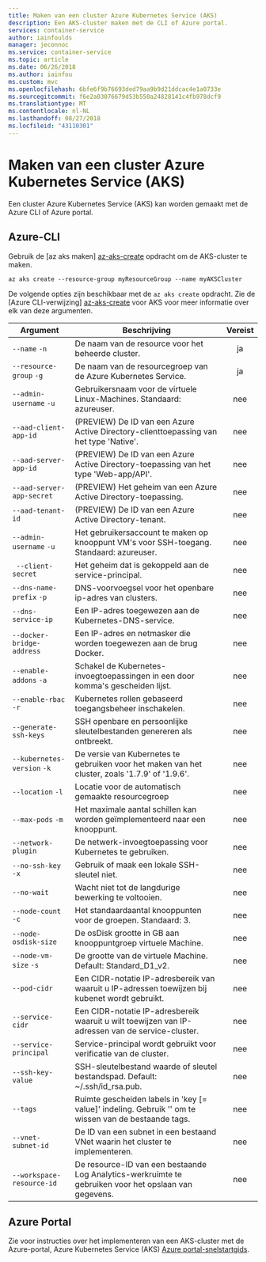 ```yaml
---
title: Maken van een cluster Azure Kubernetes Service (AKS)
description: Een AKS-cluster maken met de CLI of Azure portal.
services: container-service
author: iainfoulds
manager: jeconnoc
ms.service: container-service
ms.topic: article
ms.date: 06/26/2018
ms.author: iainfou
ms.custom: mvc
ms.openlocfilehash: 6bfe6f9b76693ded79aa9b9d21ddcac4e1a0733e
ms.sourcegitcommit: f6e2a03076679d53b550a24828141c4fb978dcf9
ms.translationtype: MT
ms.contentlocale: nl-NL
ms.lasthandoff: 08/27/2018
ms.locfileid: "43110301"
---
```

# <a name="create-an-azure-kubernetes-service-aks-cluster"></a>Maken van een cluster Azure Kubernetes Service (AKS)

Een cluster Azure Kubernetes Service (AKS) kan worden gemaakt met de Azure CLI of Azure portal.

## <a name="azure-cli"></a>Azure-CLI

Gebruik de [az aks maken] [ az-aks-create] opdracht om de AKS-cluster te maken.

```azurecli-interactive
az aks create --resource-group myResourceGroup --name myAKSCluster
```

De volgende opties zijn beschikbaar met de `az aks create` opdracht. Zie de [Azure CLI-verwijzing] [ az-aks-create] voor AKS voor meer informatie over elk van deze argumenten.

| Argument | Beschrijving | Vereist |
|---|---|:---:|
| `--name` `-n` | De naam van de resource voor het beheerde cluster. | ja |
| `--resource-group` `-g` | De naam van de resourcegroep van de Azure Kubernetes Service. | ja |
| `--admin-username` `-u` | Gebruikersnaam voor de virtuele Linux-Machines.  Standaard: azureuser. | nee |
| `--aad-client-app-id` | (PREVIEW) De ID van een Azure Active Directory-clienttoepassing van het type 'Native'. | nee |
| `--aad-server-app-id` | (PREVIEW) De ID van een Azure Active Directory-toepassing van het type 'Web-app/API'. | nee |
| `--aad-server-app-secret` | (PREVIEW) Het geheim van een Azure Active Directory-toepassing. | nee |
| `--aad-tenant-id` | (PREVIEW) De ID van een Azure Active Directory-tenant. | nee |
| `--admin-username` `-u` | Het gebruikersaccount te maken op knooppunt VM's voor SSH-toegang.  Standaard: azureuser. | nee |
| ` --client-secret` | Het geheim dat is gekoppeld aan de service-principal. | nee |
| `--dns-name-prefix` `-p` | DNS-voorvoegsel voor het openbare ip-adres van clusters. | nee |
| `--dns-service-ip` | Een IP-adres toegewezen aan de Kubernetes-DNS-service. | nee |
| `--docker-bridge-address` | Een IP-adres en netmasker die worden toegewezen aan de brug Docker. | nee |
| `--enable-addons` `-a` | Schakel de Kubernetes-invoegtoepassingen in een door komma's gescheiden lijst. | nee |
| `--enable-rbac` `-r` | Kubernetes rollen gebaseerd toegangsbeheer inschakelen. | nee |
| `--generate-ssh-keys` | SSH openbare en persoonlijke sleutelbestanden genereren als ontbreekt. | nee |
| `--kubernetes-version` `-k` | De versie van Kubernetes te gebruiken voor het maken van het cluster, zoals '1.7.9' of '1.9.6'. | nee |
| `--location` `-l` | Locatie voor de automatisch gemaakte resourcegroep | nee |
| `--max-pods` `-m` | Het maximale aantal schillen kan worden geïmplementeerd naar een knooppunt. | nee |
| `--network-plugin` | De netwerk-invoegtoepassing voor Kubernetes te gebruiken. | nee |
| `--no-ssh-key` `-x` | Gebruik of maak een lokale SSH-sleutel niet. | nee |
| `--no-wait` | Wacht niet tot de langdurige bewerking te voltooien. | nee |
| `--node-count` `-c` | Het standaardaantal knooppunten voor de groepen.  Standaard: 3. | nee |
| `--node-osdisk-size` | De osDisk grootte in GB aan knooppuntgroep virtuele Machine. | nee |
| `--node-vm-size` `-s` | De grootte van de virtuele Machine.  Default: Standard_D1_v2. | nee |
| `--pod-cidr` | Een CIDR-notatie IP-adresbereik van waaruit u IP-adressen toewijzen bij kubenet wordt gebruikt. | nee |
| `--service-cidr` | Een CIDR-notatie IP-adresbereik waaruit u wilt toewijzen van IP-adressen van de service-cluster. | nee |
| `--service-principal` | Service-principal wordt gebruikt voor verificatie van de cluster. | nee |
| `--ssh-key-value` | SSH-sleutelbestand waarde of sleutel bestandspad.  Default: ~/.ssh/id_rsa.pub. | nee |
| `--tags` | Ruimte gescheiden labels in 'key [= value]' indeling. Gebruik '' om te wissen van de bestaande tags. | nee |
| `--vnet-subnet-id` | De ID van een subnet in een bestaand VNet waarin het cluster te implementeren. | nee |
| `--workspace-resource-id` | De resource-ID van een bestaande Log Analytics-werkruimte te gebruiken voor het opslaan van gegevens. | nee |

## <a name="azure-portal"></a>Azure Portal

Zie voor instructies over het implementeren van een AKS-cluster met de Azure-portal, Azure Kubernetes Service (AKS) [Azure portal-snelstartgids][aks-portal-quickstart].

<!-- LINKS - internal -->
[az-aks-create]: /cli/azure/aks?view=azure-cli-latest#az-aks-create
[aks-portal-quickstart]: kubernetes-walkthrough-portal.md
